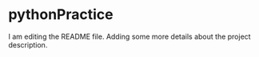 # pythonPractice
I am editing the README file. Adding some more details about the project description.
